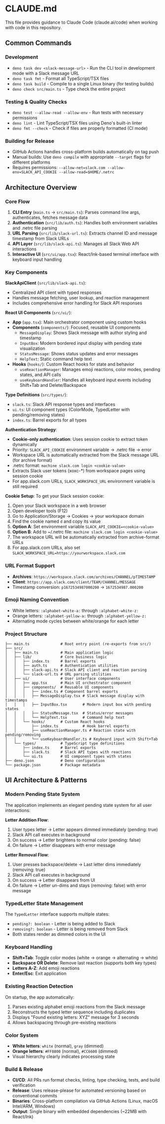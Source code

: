 # CLAUDE.md

This file provides guidance to Claude Code (claude.ai/code) when working with
code in this repository.

## Common Commands

### Development

- `deno task dev <slack-message-url>` - Run the CLI tool in development mode
  with a Slack message URL
- `deno task fmt` - Format all TypeScript/TSX files
- `deno task build` - Compile to a single Linux binary (for testing builds)
- `deno check src/main.ts` - Type check the entire project

### Testing & Quality Checks

- `deno test --allow-read --allow-env` - Run tests with necessary permissions
- `deno lint` - Lint TypeScript/TSX files using Deno's built-in linter
- `deno fmt --check` - Check if files are properly formatted (CI mode)

### Building for Release

- GitHub Actions handles cross-platform builds automatically on tag push
- Manual builds: Use `deno compile` with appropriate `--target` flags for
  different platforms
- Requires permissions:
  `--allow-net=slack.com --allow-env=SLACK_API_COOKIE --allow-read=$HOME/.netrc`

## Architecture Overview

### Core Flow

1. **CLI Entry** (`main.ts` → `src/main.ts`): Parses command line args,
   authenticates, fetches message data
2. **Authentication** (`src/lib/auth.ts`): Handles both environment variables
   and .netrc file parsing
3. **URL Parsing** (`src/lib/slack-url.ts`): Extracts channel ID and message
   timestamp from Slack URLs
4. **API Layer** (`src/lib/slack-api.ts`): Manages all Slack Web API
   interactions
5. **Interactive UI** (`src/ui/app.tsx`): React/Ink-based terminal interface
   with keyboard input handling

### Key Components

**SlackApiClient** (`src/lib/slack-api.ts`):

- Centralized API client with typed responses
- Handles message fetching, user lookup, and reaction management
- Includes comprehensive error handling for Slack API responses

**React UI Components** (`src/ui/`):

- **App** (`app.tsx`): Main orchestrator component using custom hooks
- **Components** (`components/`): Focused, reusable UI components
  - `MessageDisplay`: Shows Slack message with author styling and timestamp
  - `InputBox`: Modern bordered input display with pending state visualization
  - `StatusMessage`: Shows status updates and error messages
  - `HelpText`: Static command help text
- **Hooks** (`hooks/`): Custom React hooks for state and behavior
  - `useReactionManager`: Manages emoji reactions, color modes, pending states, and API calls
  - `useKeyboardHandler`: Handles all keyboard input events including Shift+Tab and Delete/Backspace

**Type Definitions** (`src/types/`):

- `slack.ts`: Slack API response types and interfaces
- `ui.ts`: UI component types (ColorMode, TypedLetter with pending/removing states)
- `index.ts`: Barrel exports for all types

**Authentication Strategy**:

- **Cookie-only authentication**: Uses session cookie to extract token dynamically
- Priority: `SLACK_API_COOKIE` environment variable → .netrc file → error
- Workspace URL is automatically extracted from the Slack message URL (for archive format)
- .netrc format: `machine slack.com login <cookie-value>`
- Extracts Slack user tokens (xoxc-*) from workspace pages using session cookie
- For app.slack.com URLs, `SLACK_WORKSPACE_URL` environment variable is still required

**Cookie Setup**:
To get your Slack session cookie:
1. Open your Slack workspace in a web browser
2. Open developer tools (F12)
3. Go to Application/Storage → Cookies → your workspace domain
4. Find the cookie named `d` and copy its value
5. **Option A**: Set environment variable `SLACK_API_COOKIE=<cookie-value>`
6. **Option B**: Add to ~/.netrc file: `machine slack.com login <cookie-value>`
7. The workspace URL will be automatically extracted from archive-format URLs
8. For app.slack.com URLs, also set `SLACK_WORKSPACE_URL=https://yourworkspace.slack.com`

### URL Format Support

- **Archives**: `https://workspace.slack.com/archives/CHANNEL/pTIMESTAMP`
- **Client**: `https://app.slack.com/client/TEAM/CHANNEL/MESSAGE`
- Timestamp conversion: `p1672534987000200` → `1672534987.000200`

### Emoji Naming Convention

- White letters: `:alphabet-white-a:` through `:alphabet-white-z:`
- Orange letters: `:alphabet-yellow-a:` through `:alphabet-yellow-z:`
- Alternating mode cycles between white/orange for each letter

### Project Structure

```
├── main.ts              # Root entry point (re-exports from src/)
├── src/
│   ├── main.ts          # Main application logic
│   ├── lib/             # Core business logic
│   │   ├── index.ts     # Barrel exports
│   │   ├── auth.ts      # Authentication utilities
│   │   ├── slack-api.ts # Slack API client and reaction parsing
│   │   └── slack-url.ts # URL parsing utilities
│   ├── ui/              # User interface components
│   │   ├── app.tsx      # Main UI orchestrator component
│   │   ├── components/  # Reusable UI components
│   │   │   ├── index.ts # Component barrel exports
│   │   │   ├── MessageDisplay.tsx # Slack message display with timestamps
│   │   │   ├── InputBox.tsx       # Modern input box with pending states
│   │   │   ├── StatusMessage.tsx  # Status/error messages
│   │   │   └── HelpText.tsx       # Command help text
│   │   └── hooks/       # Custom React hooks
│   │       ├── index.ts           # Hook barrel exports
│   │       ├── useReactionManager.ts # Reaction state with pending/removing
│   │       └── useKeyboardHandler.ts # Keyboard input with Shift+Tab
│   └── types/           # TypeScript type definitions
│       ├── index.ts     # Barrel exports
│       ├── slack.ts     # Slack API types with reactions
│       └── ui.ts        # UI component types with states
├── deno.json            # Deno configuration
└── package.json         # Package metadata
```

## UI Architecture & Patterns

### Modern Pending State System

The application implements an elegant pending state system for all user interactions:

**Letter Addition Flow**:
1. User types letter → Letter appears dimmed immediately (pending: true)
2. Slack API call executes in background
3. On success → Letter brightens to normal color (pending: false)
4. On failure → Letter disappears with error message

**Letter Removal Flow**:
1. User presses backspace/delete → Last letter dims immediately (removing: true)
2. Slack API call executes in background  
3. On success → Letter disappears from UI
4. On failure → Letter un-dims and stays (removing: false) with error message

### TypedLetter State Management

The `TypedLetter` interface supports multiple states:
- `pending?: boolean` - Letter is being added to Slack
- `removing?: boolean` - Letter is being removed from Slack
- Both states render as dimmed colors in the UI

### Keyboard Handling

- **Shift+Tab**: Toggle color modes (white → orange → alternating → white)
- **Backspace OR Delete**: Remove last reaction (supports both key types)
- **Letters A-Z**: Add emoji reactions
- **Enter/Esc**: Exit application

### Existing Reaction Detection

On startup, the app automatically:
1. Parses existing alphabet emoji reactions from the Slack message
2. Reconstructs the typed letter sequence including duplicates
3. Displays "Found existing letters: XYZ" message for 3 seconds
4. Allows backspacing through pre-existing reactions

### Color System

- **White letters**: `white` (normal), `gray` (dimmed)
- **Orange letters**: `#FF8800` (normal), `#CC6600` (dimmed)
- Visual hierarchy clearly indicates processing state

### Build & Release

- **CI/CD**: All PRs run format checks, linting, type checking, tests, and build
  verification
- **Release**: Uses release-please for automated versioning based on
  conventional commits
- **Binaries**: Cross-platform compilation via GitHub Actions (Linux, macOS
  Intel/ARM, Windows)
- **Output**: Single binary with embedded dependencies (~22MB with React/Ink)
